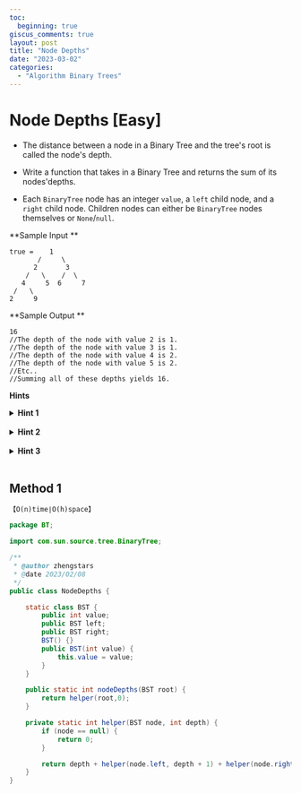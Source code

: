 ```yaml
---
toc:
  beginning: true
giscus_comments: true
layout: post
title: "Node Depths"
date: "2023-03-02"
categories:
  - "Algorithm Binary Trees"
---
```


# Node Depths [Easy]

- The distance between a node in a Binary Tree and the tree's root is called the node's depth.

- Write a function that takes in a Binary Tree and returns the sum of its nodes'depths.

- Each `BinaryTree` node has an integer `value`,  a `left` child node, and a `right` child node. Children nodes can either be `BinaryTree` nodes themselves or `None`/`null`.





**Sample Input **

````
true =    1
       /     \
      2       3
    /   \    /  \
   4     5  6     7
 /   \   
2     9  
````

**Sample Output **

```
16
//The depth of the node with value 2 is 1. 
//The depth of the node with value 3 is 1.
//The depth of the node with value 4 is 2. 
//The depth of the node with value 5 is 2. 
//Etc..
//Summing all of these depths yields 16.
```



**Hints**
<br>

<details> <summary><b>Hint 1</b></summary>
    <br>
    <i><strong> As obvious as it may seem, to solve this question, you'll have to figure out how to compute the depth of any given node; once you know how to do that,you can compute all of the depths and add them up to obtain the desired output. </strong></i>
</details>




<br>

<details> <summary><b>Hint 2</b></summary>
    <br>
    <i><strong> To compute the depth of a given node,you need information about its position in the tree. Can you pass this information down from the node's parent? </strong></i>
</details>




<br>

<details> <summary><b>Hint 3</b></summary>
    <br>
    <i><strong> The depth of any node in the tree is equal to the depth of its parent node plus 1. By starting at the root node whose depth is 0, you can pass down to every node in the tree its respective depth, and you can implement the algorithm that does this and that sums up all of the depths either recursively or iteratively.</strong></i>
</details>




<br>



## Method 1

```tex
【O(n)time∣O(h)space】
```

```java
package BT;

import com.sun.source.tree.BinaryTree;

/**
 * @author zhengstars
 * @date 2023/02/08
 */
public class NodeDepths {

    static class BST {
        public int value;
        public BST left;
        public BST right;
        BST() {}
        public BST(int value) {
            this.value = value;
        }
    }

    public static int nodeDepths(BST root) {
        return helper(root,0);
    }

    private static int helper(BST node, int depth) {
        if (node == null) {
            return 0;
        }

        return depth + helper(node.left, depth + 1) + helper(node.right, depth + 1);
    }
}

```






